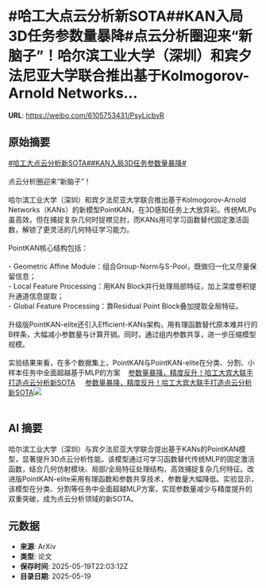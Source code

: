 # #哈工大点云分析新SOTA##KAN入局3D任务参数量暴降#点云分析圈迎来“新脑子”！哈尔滨工业大学（深圳）和宾夕法尼亚大学联合推出基于Kolmogorov-Arnold Networks...

**URL**: https://weibo.com/6105753431/PsyLicbvR

## 原始摘要

<a href="https://m.weibo.cn/search?containerid=231522type%3D1%26t%3D10%26q%3D%23%E5%93%88%E5%B7%A5%E5%A4%A7%E7%82%B9%E4%BA%91%E5%88%86%E6%9E%90%E6%96%B0SOTA%23&amp;extparam=%23%E5%93%88%E5%B7%A5%E5%A4%A7%E7%82%B9%E4%BA%91%E5%88%86%E6%9E%90%E6%96%B0SOTA%23" data-hide=""><span class="surl-text">#哈工大点云分析新SOTA#</span></a><a href="https://m.weibo.cn/search?containerid=231522type%3D1%26t%3D10%26q%3D%23KAN%E5%85%A5%E5%B1%803D%E4%BB%BB%E5%8A%A1%E5%8F%82%E6%95%B0%E9%87%8F%E6%9A%B4%E9%99%8D%23&amp;extparam=%23KAN%E5%85%A5%E5%B1%803D%E4%BB%BB%E5%8A%A1%E5%8F%82%E6%95%B0%E9%87%8F%E6%9A%B4%E9%99%8D%23" data-hide=""><span class="surl-text">#KAN入局3D任务参数量暴降#</span></a><br><br>点云分析圈迎来“新脑子”！<br><br>哈尔滨工业大学（深圳）和宾夕法尼亚大学联合推出基于Kolmogorov-Arnold Networks（KANs）的新模型PointKAN，在3D感知任务上大放异彩。传统MLPs虽高效，但在捕捉复杂几何时捉襟见肘，而KANs用可学习函数替代固定激活函数，解锁了更灵活的几何特征学习能力。<br><br>PointKAN核心结构包括：<br><br>- Geometric Affine Module：组合Group-Norm与S-Pool，既做归一化又尽量保留信息；<br>- Local Feature Processing：用KAN Block并行处理局部特征，加上深度卷积提升通道信息提取；<br>- Global Feature Processing：靠Residual Point Block叠加提取全局特征。<br><br>升级版PointKAN-elite还引入Efficient-KANs架构，用有理函数替代原本难并行的B样条，大幅减小参数量与计算开销。同时，通过组内参数共享，进一步压缩模型规模。<br><br>实验结果来看，在多个数据集上，PointKAN与PointKAN-elite在分类、分割、小样本任务中全面超越基于MLP的方案<a href="https://weibo.cn/sinaurl?u=https%3A%2F%2Fmp.weixin.qq.com%2Fs%2F1_sgobR3RgYMzD9QhDacSA" data-hide=""><span class="url-icon"><img style="width: 1rem;height: 1rem" src="https://h5.sinaimg.cn/upload/2015/09/25/3/timeline_card_small_web_default.png" referrerpolicy="no-referrer"></span><span class="surl-text">参数量暴降，精度反升！哈工大宾大联手打造点云分析新SOTA</span></a> <a href="https://weibo.com/ttarticle/p/show?id=2309405168068124344392" data-hide=""><span class="url-icon"><img style="width: 1rem;height: 1rem" src="https://h5.sinaimg.cn/upload/2015/09/25/3/timeline_card_small_article_default.png" referrerpolicy="no-referrer"></span><span class="surl-text">参数量暴降，精度反升！哈工大宾大联手打造点云分析新SOTA</span></a><img style="" src="https://tvax1.sinaimg.cn/large/006Fd7o3gy1i1kxcm654kj30rs0fmtav.jpg" referrerpolicy="no-referrer"><br><br>

## AI 摘要

哈尔滨工业大学（深圳）与宾夕法尼亚大学联合提出基于KANs的PointKAN模型，显著提升3D点云分析性能。该模型通过可学习函数替代传统MLP的固定激活函数，结合几何仿射模块、局部/全局特征处理结构，高效捕捉复杂几何特征。改进版PointKAN-elite采用有理函数和参数共享技术，参数量大幅降低。实验显示，该模型在分类、分割等任务中全面超越MLP方案，实现参数量减少与精度提升的双重突破，成为点云分析领域的新SOTA。

## 元数据

- **来源**: ArXiv
- **类型**: 论文
- **保存时间**: 2025-05-19T22:03:12Z
- **目录日期**: 2025-05-19
